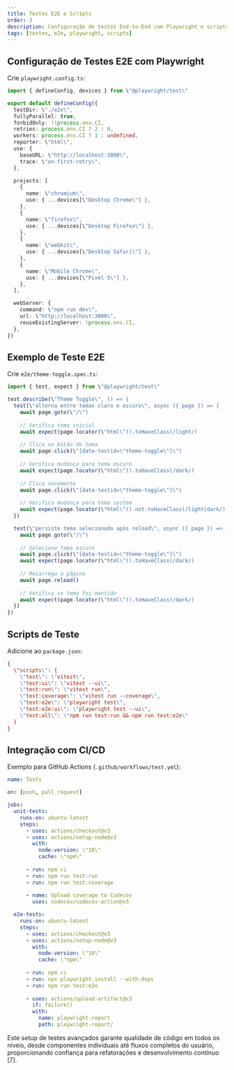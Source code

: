 ```yaml
---
title: Testes E2E e Scripts
order: 3
description: Configuração de testes End-to-End com Playwright e scripts NPM para execução de testes.
tags: [testes, e2e, playwright, scripts]
---
```


## Configuração de Testes E2E com Playwright

Crie `playwright.config.ts`:

```typescript
import { defineConfig, devices } from \"@playwright/test\"

export default defineConfig({
  testDir: \"./e2e\",
  fullyParallel: true,
  forbidOnly: !!process.env.CI,
  retries: process.env.CI ? 2 : 0,
  workers: process.env.CI ? 1 : undefined,
  reporter: \"html\",
  use: {
    baseURL: \"http://localhost:3000\",
    trace: \"on-first-retry\",
  },

  projects: [
    {
      name: \"chromium\",
      use: { ...devices[\"Desktop Chrome\"] },
    },
    {
      name: \"firefox\",
      use: { ...devices[\"Desktop Firefox\"] },
    },
    {
      name: \"webkit\",
      use: { ...devices[\"Desktop Safari\"] },
    },
    {
      name: \"Mobile Chrome\",
      use: { ...devices[\"Pixel 5\"] },
    },
  ],

  webServer: {
    command: \"npm run dev\",
    url: \"http://localhost:3000\",
    reuseExistingServer: !process.env.CI,
  },
})
```

## Exemplo de Teste E2E

Crie `e2e/theme-toggle.spec.ts`:

```typescript
import { test, expect } from \"@playwright/test\"

test.describe(\"Theme Toggle\", () => {
  test(\"alterna entre temas claro e escuro\", async ({ page }) => {
    await page.goto(\"/\")
    
    // Verifica tema inicial
    await expect(page.locator(\"html\")).toHaveClass(/light/)
    
    // Clica no botão de tema
    await page.click(\"[data-testid=\"theme-toggle\"]\")
    
    // Verifica mudança para tema escuro
    await expect(page.locator(\"html\")).toHaveClass(/dark/)
    
    // Clica novamente
    await page.click(\"[data-testid=\"theme-toggle\"]\")
    
    // Verifica mudança para tema system
    await expect(page.locator(\"html\")).not.toHaveClass(/light|dark/)
  })

  test(\"persiste tema selecionado após reload\", async ({ page }) => {
    await page.goto(\"/\")
    
    // Seleciona tema escuro
    await page.click(\"[data-testid=\"theme-toggle\"]\")
    await expect(page.locator(\"html\")).toHaveClass(/dark/)
    
    // Recarrega a página
    await page.reload()
    
    // Verifica se tema foi mantido
    await expect(page.locator(\"html\")).toHaveClass(/dark/)
  })
})
```

## Scripts de Teste

Adicione ao `package.json`:

```json
{
  \"scripts\": {
    \"test\": \"vitest\",
    \"test:ui\": \"vitest --ui\",
    \"test:run\": \"vitest run\",
    \"test:coverage\": \"vitest run --coverage\",
    \"test:e2e\": \"playwright test\",
    \"test:e2e:ui\": \"playwright test --ui\",
    \"test:all\": \"npm run test:run && npm run test:e2e\"
  }
}
```

## Integração com CI/CD

Exemplo para GitHub Actions (`.github/workflows/test.yml`):

```yaml
name: Tests

on: [push, pull_request]

jobs:
  unit-tests:
    runs-on: ubuntu-latest
    steps:
      - uses: actions/checkout@v3
      - uses: actions/setup-node@v3
        with:
          node-version: \"18\"
          cache: \"npm\"
      
      - run: npm ci
      - run: npm run test:run
      - run: npm run test:coverage
      
      - name: Upload coverage to Codecov
        uses: codecov/codecov-action@v3

  e2e-tests:
    runs-on: ubuntu-latest
    steps:
      - uses: actions/checkout@v3
      - uses: actions/setup-node@v3
        with:
          node-version: \"18\"
          cache: \"npm\"
      
      - run: npm ci
      - run: npx playwright install --with-deps
      - run: npm run test:e2e
      
      - uses: actions/upload-artifact@v3
        if: failure()
        with:
          name: playwright-report
          path: playwright-report/
```

Este setup de testes avançados garante qualidade de código em todos os níveis, desde componentes individuais até fluxos completos do usuário, proporcionando confiança para refatorações e desenvolvimento contínuo [7].


